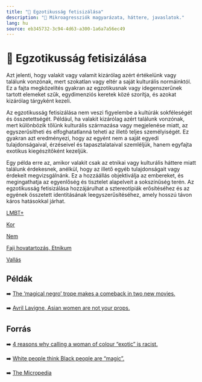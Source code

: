 ```yaml
---
title: "🚫 Egzotikusság fetisizálása"
description: "🚫 Mikroagressziók magyarázata, háttere, javaslatok."
lang: hu
source: eb345732-3c94-4d63-a300-1a6a7a56ec49
---
```


<div class="wiki-content agression-title">

# 🚫 Egzotikusság fetisizálása

Azt jelenti, hogy valakit vagy valamit kizárólag azért értékelünk vagy találunk vonzónak, mert szokatlan vagy eltér a saját kulturális normáinktól. Ez a fajta megközelítés gyakran az egzotikusnak vagy idegenszerűnek tartott elemeket szűk, egydimenziós keretek közé szorítja, és azokat kizárólag tárgyként kezeli.

Az egzotikusság fetisizálása nem veszi figyelembe a kultúrák sokféleségét és összetettségét. Például, ha valakit kizárólag azért találunk vonzónak, mert különbözik tőlünk kulturális származása vagy megjelenése miatt, az egyszerűsítheti és elfoghatatlanná teheti az illető teljes személyiségét. Ez gyakran azt eredményezi, hogy az egyént nem a saját egyedi tulajdonságaival, érzéseivel és tapasztalataival szemléljük, hanem egyfajta exotikus kiegészítőként kezeljük.

Egy példa erre az, amikor valakit csak az etnikai vagy kulturális háttere miatt találunk érdekesnek, anélkül, hogy az illető egyéb tulajdonságait vagy érdekeit megvizsgálnánk. Ez a hozzáállás objektiválja az embereket, és megingathatja az egyenlőség és tisztelet alapelveit a sokszínűség terén. Az egzotikusság fetisizálása hozzájárulhat a sztereotípiák erősítéséhez és az egyének összetett identitásának leegyszerűsítéséhez, amely hosszú távon káros hatásokkal járhat.


<div class="categories">

[LMBT+](/#/entry?id=lmbt)

[Kor](/#/entry?id=kor)

[Nem](/#/entry?id=nem)

[Faji hovatartozás, Etnikum](/#/entry?id=faji-hovatartozas-etnikum)

[Vallás](/#/entry?id=vallas)

</div>

## Példák

➡️ [The ‘magical negro’ trope makes a comeback in two new movies.](https://www.nbcnews.com/news/nbcblk/magical-negro-meme-makes-comeback-two-new-movies-n641296 )

➡️ [Avril Lavigne, Asian women are not your props.](https://www.huffpost.com/entry/avril-lavigne-hello-kitty_n_5198199)

## Forrás

➡️ [4 reasons why calling a woman of colour “exotic” is racist.](https://everydayfeminism.com/2016/01/calling-woc-exotic-is-racist/)

➡️ [White people think Black people are “magic”.](https://www.mic.com/articles/104298/white-people-think-black-people-are-magical)

➡️ [The Micropedia](https://www.themicropedia.org/)


</div>